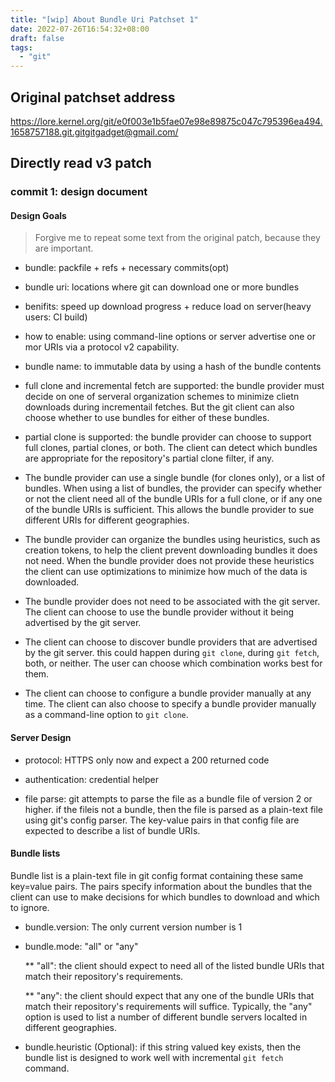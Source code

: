 ```yaml
---
title: "[wip] About Bundle Uri Patchset 1"
date: 2022-07-26T16:54:32+08:00
draft: false 
tags: 
  - "git"
---
```


## Original patchset address

https://lore.kernel.org/git/e0f003e1b5fae07e98e89875c047c795396ea494.1658757188.git.gitgitgadget@gmail.com/

## Directly read  v3 patch

### commit 1: design document

#### Design Goals

> Forgive me to repeat some text from the original patch, because they are
> important.

* bundle: packfile + refs + necessary commits(opt)

* bundle uri: locations where git can download one or more bundles

* benifits: speed up download progress + reduce load on server(heavy users: CI
  build)

* how to enable: using command-line options or server advertise one or mor URIs
  via a protocol v2 capability.
  
* bundle name: to immutable data by using a hash of the bundle contents

* full clone and incremental fetch are supported: the bundle provider must
  decide on one of serveral organization schemes to minimize clietn downloads
  during incrementail fetches. But the git client can also choose whether to use
  bundles for either of these bundles.
  
* partial clone is supported: the bundle provider can choose to support full
  clones, partial clones, or both. The client can detect which bundles are
  appropriate for the repository's partial clone filter, if any.
  
* The bundle provider can use a single bundle (for clones only), or a list of
  bundles. When using a list of bundles, the provider can specify whether or not
  the client need all of the bundle URIs for a full clone, or if any one of the
  bundle URIs is sufficient. This allows the bundle provider to sue different
  URIs for different geographies. 
  
* The bundle provider can organize the bundles using heuristics, such as
  creation tokens, to help the client prevent downloading bundles it does not
  need. When the bundle provider does not provide these heuristics the client
  can use optimizations to minimize how much of the data is downloaded.

* The bundle provider does not need to be associated with the git server. The
  client can choose to use the bundle provider without it being advertised by
  the git server.
  
* The client can choose to discover bundle providers that are advertised by the
  git server. this could happen during  `git clone`, during `git fetch`, both,
  or neither. The user can choose which combination works best for them.

* The client can choose to configure a bundle provider manually at any time. The
  client can also choose to specify  a bundle provider manually as a
  command-line option to `git clone`.

#### Server Design

* protocol: HTTPS only now and expect a 200 returned code  

* authentication: credential helper

* file parse: git attempts to parse the file as a bundle file of version 2 or
higher. if the fileis not a bundle, then the file is parsed as a plain-text file
using git's config parser. The key-value pairs in that config file are expected
to describe a list of bundle URIs. 

#### Bundle lists

Bundle list is a plain-text file in git config format containing these same
key=value pairs. The pairs specify information about the bundles that the client
can use to make decisions for which bundles to download and which to ignore.

* bundle.version: The only current version number is 1

* bundle.mode: "all" or "any"

    ** "all": the client should expect to need all of the listed bundle URIs that match
    their repository's requirements.
    
    ** "any": the client should expect that any one of the bundle URIs that
    match their repository's requirements will suffice. Typically, the "any"
    option is used to list a number of different bundle servers localted in
    different geographies.

* bundle.heuristic (Optional): if this string valued key exists, then the bundle list is
  designed to work well with incremental `git fetch` command.
